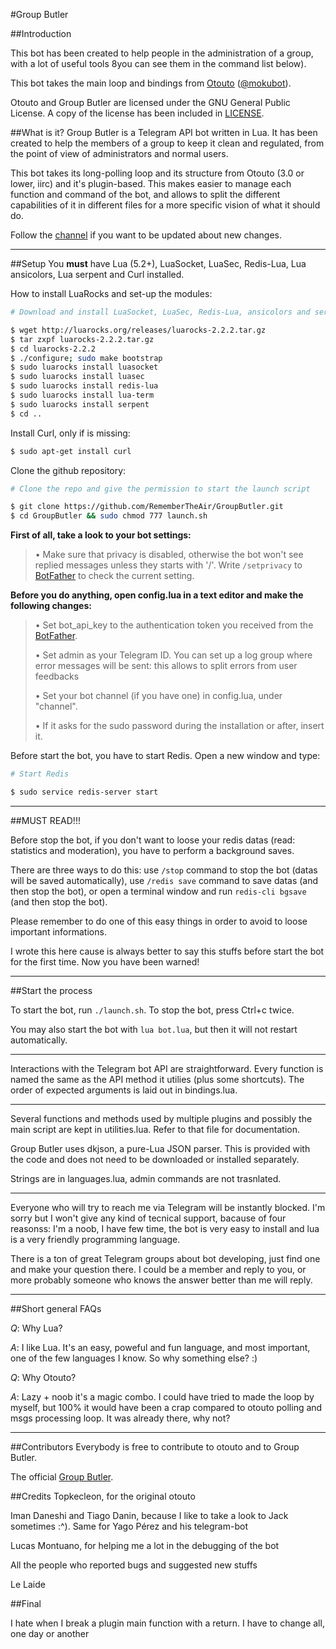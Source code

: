 #Group Butler

##Introduction

This bot has been created to help people in the administration of a group, with a lot of useful tools 8you can see them in the command list below).

This bot takes the main loop and bindings from [Otouto](https://github.com/topkecleon/otouto) ([@mokubot](https://telegram.me/mokubot)).

Otouto and Group Butler are licensed under the GNU General Public License. A copy of the license has been included in [LICENSE](https://github.com/RememberTheAir/GroupButler/blob/master/LICENSE).

##What is it?
Group Butler is a Telegram API bot written in Lua. It has been created to help the members of a group to keep it clean and regulated, from the point of view of administrators and normal users.

This bot takes its long-polling loop and its structure from Otouto (3.0 or lower, iirc) and it's plugin-based. This makes easier to manage each function and command of the bot, and allows to split the different capabilities of it in different files for a more specific vision of what it should do.

Follow the [channel](https://telegram.me/groupbutler_ch) if you want to be updated about new changes.
* * *
##Setup
You **must** have Lua (5.2+), LuaSocket, LuaSec, Redis-Lua, Lua ansicolors, Lua serpent and Curl installed.

How to install LuaRocks and set-up the modules:
```bash
# Download and install LuaSocket, LuaSec, Redis-Lua, ansicolors and serpent

$ wget http://luarocks.org/releases/luarocks-2.2.2.tar.gz
$ tar zxpf luarocks-2.2.2.tar.gz
$ cd luarocks-2.2.2
$ ./configure; sudo make bootstrap
$ sudo luarocks install luasocket
$ sudo luarocks install luasec
$ sudo luarocks install redis-lua
$ sudo luarocks install lua-term
$ sudo luarocks install serpent
$ cd ..
```

Install Curl, only if is missing:
```bash
$ sudo apt-get install curl
```

Clone the github repository:
```bash
# Clone the repo and give the permission to start the launch script

$ git clone https://github.com/RememberTheAir/GroupButler.git
$ cd GroupButler && sudo chmod 777 launch.sh
```

**First of all, take a look to your bot settings:**

> • Make sure that privacy is disabled, otherwise the bot won't see replied messages unless they starts with '/'. Write `/setprivacy` to [BotFather](http://telegram.me/BotFather) to check the current setting.

**Before you do anything, open config.lua in a text editor and make the following changes:**

> • Set bot_api_key to the authentication token you received from the [BotFather](http://telegram.me/BotFather).
>
> • Set admin as your Telegram ID. You can set up a log group where error messages will be sent: this allows to split errors from user feedbacks
>
> • Set your bot channel (if you have one) in config.lua, under "channel".
>
> • If it asks for the sudo password during the installation or after, insert it.

Before start the bot, you have to start Redis. Open a new window and type:
```bash
# Start Redis

$ sudo service redis-server start
```

* * *

##MUST READ!!!

Before stop the bot, if you don't want to loose your redis datas (read: statistics and moderation), you have to perform a background saves.

There are three ways to do this: use `/stop` command to stop the bot (datas will be saved automatically), use `/redis save` command to save datas (and then stop the bot), or open a terminal window and run `redis-cli bgsave` (and then stop the bot).

Please remember to do one of this easy things in order to avoid to loose important informations.

I wrote this here cause is always better to say this stuffs before start the bot for the first time. Now you have been warned!

* * *

##Start the process

To start the bot, run `./launch.sh`. To stop the bot, press Ctrl+c twice.

You may also start the bot with `lua bot.lua`, but then it will not restart automatically.

* * *

Interactions with the Telegram bot API are straightforward. Every function is named the same as the API method it utilies (plus some shortcuts). The order of expected arguments is laid out in bindings.lua.

* * *

Several functions and methods used by multiple plugins and possibly the main script are kept in utilities.lua. Refer to that file for documentation.

Group Butler uses dkjson, a pure-Lua JSON parser. This is provided with the code and does not need to be downloaded or installed separately.

Strings are in languages.lua, admin commands are not trasnlated.

* * *

Everyone who will try to reach me via Telegram will be instantly blocked. I'm sorry but I won't give any kind of tecnical support, bacause of four reasonss: I'm a noob, I have few time, the bot is very easy to install and lua is a very friendly programming language.

There is a ton of great Telegram groups about bot developing, just find one and make your question there. I could be a member and reply to you, or more probably someone who knows the answer better than me will reply.

* * *

##Short general FAQs

*Q*: Why Lua?

*A*: I like Lua. It's an easy, poweful and fun language, and most important, one of the few languages I know. So why something else? :)

*Q*: Why Otouto?

*A*: Lazy + noob it's a magic combo. I could have tried to made the loop by myself, but 100% it would have been a crap compared to otouto polling and msgs processing loop. It was already there, why not?

* * *

##Contributors
Everybody is free to contribute to otouto and to Group Butler.

The official [Group Butler](http://github.com/groupbutler_bot).

##Credits
Topkecleon, for the original otouto

Iman Daneshi and Tiago Danin, because I like to take a look to Jack sometimes :^). Same for Yago Pérez and his telegram-bot

Lucas Montuano, for helping me a lot in the debugging of the bot

All the people who reported bugs and suggested new stuffs

Le Laide

##Final

I hate when I break a plugin main function with a return. I have to change all, one day or another
